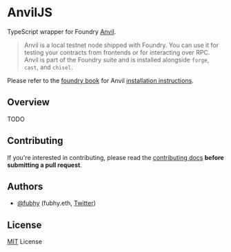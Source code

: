 <br/>

# AnvilJS

TypeScript wrapper for Foundry [Anvil](https://github.com/foundry-rs/foundry/tree/master/anvil).

> Anvil is a local testnet node shipped with Foundry. You can use it for testing your contracts from frontends or for interacting over RPC. Anvil is part of the Foundry suite and is installed alongside `forge`, `cast`, and `chisel`.

Please refer to the [foundry book](https://book.getfoundry.sh) for Anvil [installation instructions](https://book.getfoundry.sh/getting-started/installation).

## Overview

TODO

## Contributing

If you're interested in contributing, please read the [contributing docs](/.github/CONTRIBUTING.md) **before submitting a pull request**.

## Authors

- [@fubhy](https://github.com/fubhy) (fubhy.eth, [Twitter](https://twitter.com/thefubhy))

## License

[MIT](/LICENSE) License
